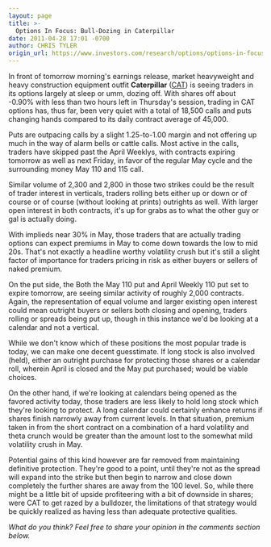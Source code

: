 ```yaml
---
layout: page
title: >-
  Options In Focus: Bull-Dozing in Caterpillar
date: 2011-04-28 17:01 -0700
author: CHRIS TYLER
origin_url: https://www.investors.com/research/options/options-in-focus-bull-dozing-in-caterpillar/
---
```






In front of tomorrow morning's earnings release, market heavyweight and heavy construction equipment outfit **Caterpillar** ([CAT](https://research.investors.com/quote.aspx?symbol=CAT)) is seeing traders in its options largely at sleep or umm, dozing off. With shares off about -0.90% with less than two hours left in Thursday's session, trading in CAT options has, thus far, been very quiet with a total of 18,500 calls and puts changing hands compared to its daily contract average of 45,000. 

  

Puts are outpacing calls by a slight 1.25-to-1.00 margin and not offering up much in the way of alarm bells or cattle calls. Most active in the calls, traders have skipped past the April Weeklys, with contracts expiring tomorrow as well as next Friday, in favor of the regular May cycle and the surrounding money May 110 and 115 call. 

  

Similar volume of 2,300 and 2,800 in those two strikes could be the result of trader interest in verticals, traders rolling bets either up or down or of course or of course (without looking at prints) outrights as well. With larger open interest in both contracts, it's up for grabs as to what the other guy or gal is actually doing. 

  

With implieds near 30% in May, those traders that are actually trading options can expect premiums in May to come down towards the low to mid 20s. That's not exactly a headline worthy volatility crush but it's still a slight factor of importance for traders pricing in risk as either buyers or sellers of naked premium. 

  

On the put side, the Both the May 110 put and April Weekly 110 put set to expire tomorrow, are seeing similar activity of roughly 2,000 contracts. Again, the representation of equal volume and larger existing open interest could mean outright buyers or sellers both closing and opening, traders rolling or spreads being put up, though in this instance we'd be looking at a calendar and not a vertical. 

  

While we don't know which of these positions the most popular trade is today, we can make one decent guesstimate. If long stock is also involved (held), either an outright purchase for protecting those shares or a calendar roll, wherein April is closed and the May put purchased; would be viable choices. 

  

On the other hand, if we're looking at calendars being opened as the favored activity today, those traders are less likely to hold long stock which they're looking to protect. A long calendar could certainly enhance returns if shares finish narrowly away from current levels. In that situation, premium taken in from the short contract on a combination of a hard volatility and theta crunch would be greater than the amount lost to the somewhat mild volatility crush in May. 

  

Potential gains of this kind however are far removed from maintaining definitive protection. They're good to a point, until they're not as the spread will expand into the strike but then begin to narrow and close down completely the further shares are away from the 100 level. So, while there might be a little bit of upside profiteering with a bit of downside in shares; were CAT to get razed by a bulldozer, the limitations of that strategy would be quickly realized as having less than adequate protective qualities.

  

*What do you think? Feel free to share your opinion in the comments section below.*





